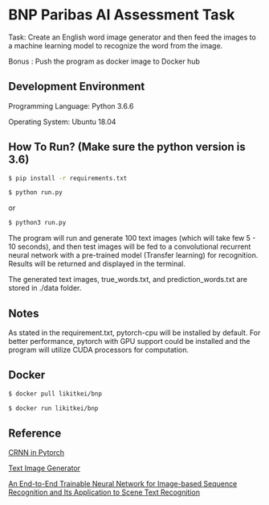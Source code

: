 # BNP Paribas AI Assessment Task

Task: Create an English word image generator and then feed the images to a 		  	machine learning model to recognize the word from the image.

Bonus : Push the program as docker image to Docker hub

## Development Environment
Programming Language: Python 3.6.6

Operating System: Ubuntu 18.04

## How To Run? (Make sure the python version is 3.6)
```sh
$ pip install -r requirements.txt 
```
```sh
$ python run.py
```
or
```sh
$ python3 run.py
```
The program will run and generate 100 text images (which will take few 5 - 10 seconds), and then test images will be fed to a convolutional recurrent neural network with a pre-trained model (Transfer learning) for recognition. Results will be returned and displayed in the terminal.

The generated text images, true_words.txt, and prediction_words.txt are stored in ./data folder.

## Notes
As stated in the requirement.txt, pytorch-cpu will be installed by default. For better performance, pytorch with GPU support could be installed and the program will utilize CUDA processors for computation.

## Docker
```sh
$ docker pull likitkei/bnp
```
```sh
$ docker run likitkei/bnp
```
## Reference
[CRNN in Pytorch](https://github.com/meijieru/crnn.pytorch)

[Text Image Generator](https://github.com/Belval/TextRecognitionDataGenerator)

[An End-to-End Trainable Neural Network for Image-based Sequence Recognition and Its Application to Scene Text Recognition](https://arxiv.org/abs/1507.05717) 
